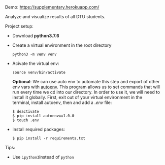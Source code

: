 Demo: https://supplementary.herokuapp.com/

Analyze and visualize results of all DTU students.

Project setup:

-   Download **python3.7.6**

-   Create a virtual environment in the root directory

    ```shell
    python3 -m venv venv
    ```

-   Acivate the virtual env:

    ```shell
    source venv/bin/activate
    ```

    **Optional**: We can use auto env to automate this step and export of other env vars with [autoenv](https://github.com/inishchith/autoenv). This program allows us to set commands that will run every time we cd into our directory. In order to use it, we will need to install it globally. First, exit out of your virtual environment in the terminal, install autoenv, then and add a *.env* file:

    ```shell
    $ deactivate
    $ pip install autoenv==1.0.0
    $ touch .env
    ```

-   Install required packages:

    ```shell
    $ pip install -r requirements.txt
    ```



Tips:

-   Use `ipython3`instead of `python`

